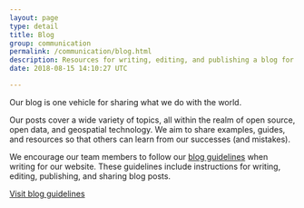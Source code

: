 ```yaml
---
layout: page
type: detail
title: Blog
group: communication
permalink: /communication/blog.html
description: Resources for writing, editing, and publishing a blog for our main marketing website.
date: 2018-08-15 14:10:27 UTC

---
```

Our blog is one vehicle for sharing what we do with the world.

Our posts cover a wide variety of topics, all within the realm of open source, open data, and geospatial technology. We aim to share examples, guides, and resources so that others can learn from our successes (and mistakes).

We encourage our team members to follow our [blog guidelines](https://github.com/azavea/azavea-blog) when writing for our website. These guidelines include instructions for writing, editing, publishing, and sharing blog posts.

<a href="https://github.com/azavea/azavea-blog" class="c-btn c-btn--small">Visit blog guidelines</a>
